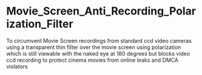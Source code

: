 # Movie_Screen_Anti_Recording_Polarization_Filter

To circumvent Movie Screen recordings from standard ccd video cameras using a transparent thin filter over the movie screen using polarization which is still viewable with the naked eye at 180 degrees but blocks video ccd recording to protect cinema movies from online leaks and DMCA violators
